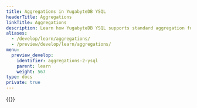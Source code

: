 ```yaml
---
title: Aggregations in YugabyteDB YSQL
headerTitle: Aggregations
linkTitle: Aggregations
description: Learn how YugabyteDB YSQL supports standard aggregation functions.
aliases:
  - /develop/learn/aggregations/
  - /preview/develop/learn/aggregations/
menu:
  preview_develop:
    identifier: aggregations-2-ysql
    parent: learn
    weight: 567
type: docs
private: true
---
```



<!-- Page DISABLED for lack of content -->

{{<api-tabs>}}
